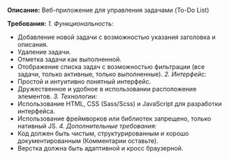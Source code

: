 **Описание:**
Веб-приложение для управления задачами (To-Do List)

**Требования:**
_1. Функциональность:_
   - Добавление новой задачи с возможностью указания заголовка и описания.
   - Удаление задачи.
   - Отметка задачи как выполненной.
   - Отображение списка задач с возможностью фильтрации (все задачи, только активные, только выполненные).
_2. Интерфейс:_
   - Простой и интуитивно понятный интерфейс.
   - Дружественное и удобное в использовании расположение элементов.
_3. Технологии:_
   - Использование HTML, CSS (Sass/Scss) и JavaScript для разработки интерфейса.
   - Использование фреймворков или библиотек запрещено, только нативный JS.
_4. Дополнительные требования:_
   - Код должен быть чистым, структурированным и хорошо документированным (Комментарии оставьте).
   - Верстка должна быть адаптивной и кросс браузерной.

